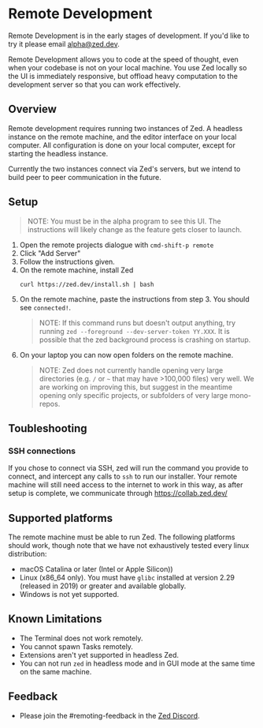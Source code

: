 # Remote Development

Remote Development is in the early stages of development. If you'd like to try it please email [alpha@zed.dev](mailto:alpha@zed.dev).

Remote Development allows you to code at the speed of thought, even when your codebase is not on your local machine. You use Zed locally so the UI is immediately responsive, but offload heavy computation to the development server so that you can work effectively.

## Overview

Remote development requires running two instances of Zed. A headless instance on the remote machine, and the editor interface on your local computer. All configuration is done on your local computer, except for starting the headless instance.

Currently the two instances connect via Zed's servers, but we intend to build peer to peer communication in the future.

## Setup

> NOTE: You must be in the alpha program to see this UI. The instructions will likely change as the feature gets closer to launch.

1. Open the remote projects dialogue with `cmd-shift-p remote`
2. Click "Add Server"
3. Follow the instructions given.
4. On the remote machine, install Zed
   ```
   curl https://zed.dev/install.sh | bash
   ```
5. On the remote machine, paste the instructions from step 3. You should see `connected!`.
   > NOTE: If this command runs but doesn't output anything, try running `zed --foreground --dev-server-token YY.XXX`. It is possible that the zed background process is crashing on startup.
6. On your laptop you can now open folders on the remote machine.
   > NOTE: Zed does not currently handle opening very large directories (e.g. `/` or `~` that may have >100,000 files) very well. We are working on improving this, but suggest in the meantime opening only specific projects, or subfolders of very large mono-repos.

## Toubleshooting

### SSH connections

If you chose to connect via SSH, zed will run the command you provide to connect, and intercept any calls to `ssh` to run our installer. Your remote machine will still need access to the internet to work in this way, as after setup is complete, we communicate through https://collab.zed.dev/




## Supported platforms

The remote machine must be able to run Zed. The following platforms should work, though note that we have not exhaustively tested every linux distribution:

* macOS Catalina or later (Intel or Apple Silicon))
* Linux (x86_64 only). You must have `glibc` installed at version 2.29 (released in 2019) or greater and available globally.
* Windows is not yet supported.

## Known Limitations

- The Terminal does not work remotely.
- You cannot spawn Tasks remotely.
- Extensions aren't yet supported in headless Zed.
- You can not run `zed` in headless mode and in GUI mode at the same time on the same machine.

## Feedback

- Please join the #remoting-feedback in the [Zed Discord](https://discord.gg/qSDQ8VWc7k).
